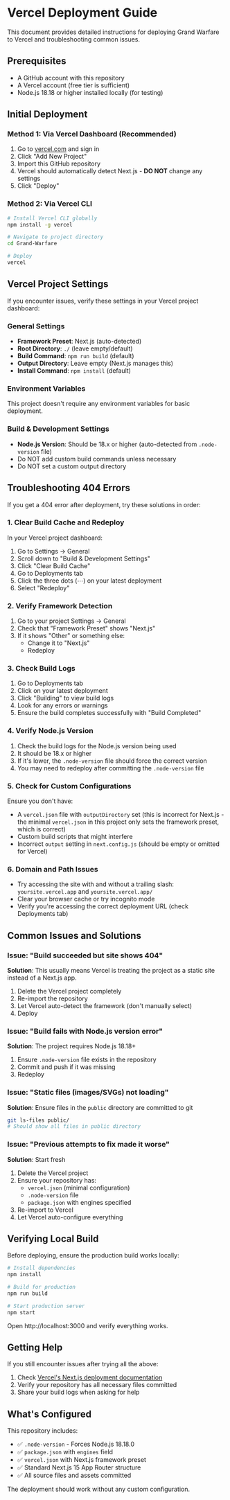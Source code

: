 # Vercel Deployment Guide

This document provides detailed instructions for deploying Grand Warfare to Vercel and troubleshooting common issues.

## Prerequisites

- A GitHub account with this repository
- A Vercel account (free tier is sufficient)
- Node.js 18.18 or higher installed locally (for testing)

## Initial Deployment

### Method 1: Via Vercel Dashboard (Recommended)

1. Go to [vercel.com](https://vercel.com) and sign in
2. Click "Add New Project"
3. Import this GitHub repository
4. Vercel should automatically detect Next.js - **DO NOT** change any settings
5. Click "Deploy"

### Method 2: Via Vercel CLI

```bash
# Install Vercel CLI globally
npm install -g vercel

# Navigate to project directory
cd Grand-Warfare

# Deploy
vercel
```

## Vercel Project Settings

If you encounter issues, verify these settings in your Vercel project dashboard:

### General Settings

- **Framework Preset**: Next.js (auto-detected)
- **Root Directory**: `./` (leave empty/default)
- **Build Command**: `npm run build` (default)
- **Output Directory**: Leave empty (Next.js manages this)
- **Install Command**: `npm install` (default)

### Environment Variables

This project doesn't require any environment variables for basic deployment.

### Build & Development Settings

- **Node.js Version**: Should be 18.x or higher (auto-detected from `.node-version` file)
- Do NOT add custom build commands unless necessary
- Do NOT set a custom output directory

## Troubleshooting 404 Errors

If you get a 404 error after deployment, try these solutions in order:

### 1. Clear Build Cache and Redeploy

In your Vercel project dashboard:
1. Go to Settings → General
2. Scroll down to "Build & Development Settings"
3. Click "Clear Build Cache"
4. Go to Deployments tab
5. Click the three dots (⋯) on your latest deployment
6. Select "Redeploy"

### 2. Verify Framework Detection

1. Go to your project Settings → General
2. Check that "Framework Preset" shows "Next.js"
3. If it shows "Other" or something else:
   - Change it to "Next.js"
   - Redeploy

### 3. Check Build Logs

1. Go to Deployments tab
2. Click on your latest deployment
3. Click "Building" to view build logs
4. Look for any errors or warnings
5. Ensure the build completes successfully with "Build Completed"

### 4. Verify Node.js Version

1. Check the build logs for the Node.js version being used
2. It should be 18.x or higher
3. If it's lower, the `.node-version` file should force the correct version
4. You may need to redeploy after committing the `.node-version` file

### 5. Check for Custom Configurations

Ensure you don't have:
- A `vercel.json` file with `outputDirectory` set (this is incorrect for Next.js - the minimal `vercel.json` in this project only sets the framework preset, which is correct)
- Custom build scripts that might interfere
- Incorrect `output` setting in `next.config.js` (should be empty or omitted for Vercel)

### 6. Domain and Path Issues

- Try accessing the site with and without a trailing slash: `yoursite.vercel.app` and `yoursite.vercel.app/`
- Clear your browser cache or try incognito mode
- Verify you're accessing the correct deployment URL (check Deployments tab)

## Common Issues and Solutions

### Issue: "Build succeeded but site shows 404"

**Solution**: This usually means Vercel is treating the project as a static site instead of a Next.js app.

1. Delete the Vercel project completely
2. Re-import the repository
3. Let Vercel auto-detect the framework (don't manually select)
4. Deploy

### Issue: "Build fails with Node.js version error"

**Solution**: The project requires Node.js 18.18+

1. Ensure `.node-version` file exists in the repository
2. Commit and push if it was missing
3. Redeploy

### Issue: "Static files (images/SVGs) not loading"

**Solution**: Ensure files in the `public` directory are committed to git

```bash
git ls-files public/
# Should show all files in public directory
```

### Issue: "Previous attempts to fix made it worse"

**Solution**: Start fresh

1. Delete the Vercel project
2. Ensure your repository has:
   - `vercel.json` (minimal configuration)
   - `.node-version` file
   - `package.json` with engines specified
3. Re-import to Vercel
4. Let Vercel auto-configure everything

## Verifying Local Build

Before deploying, ensure the production build works locally:

```bash
# Install dependencies
npm install

# Build for production
npm run build

# Start production server
npm start
```

Open http://localhost:3000 and verify everything works.

## Getting Help

If you still encounter issues after trying all the above:

1. Check [Vercel's Next.js deployment documentation](https://vercel.com/docs/frameworks/nextjs)
2. Verify your repository has all necessary files committed
3. Share your build logs when asking for help

## What's Configured

This repository includes:

- ✅ `.node-version` - Forces Node.js 18.18.0
- ✅ `package.json` with `engines` field
- ✅ `vercel.json` with Next.js framework preset
- ✅ Standard Next.js 15 App Router structure
- ✅ All source files and assets committed

The deployment should work without any custom configuration.
